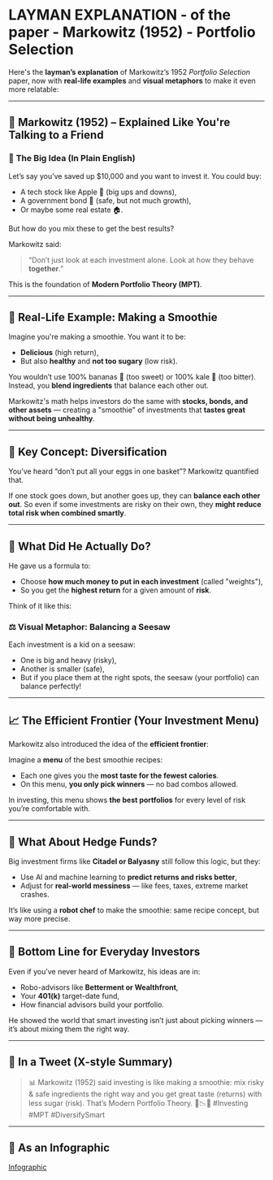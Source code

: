 # LAYMAN EXPLANATION - of the paper - __Markowitz (1952) - Portfolio Selection__
Here's the **layman’s explanation** of Markowitz’s 1952 *Portfolio Selection* paper, now with **real-life examples** and **visual metaphors** to make it even more relatable:

---

## 📘 **Markowitz (1952) – Explained Like You're Talking to a Friend**

### 🧠 **The Big Idea (In Plain English)**

Let’s say you’ve saved up \$10,000 and you want to invest it. You could buy:

* A tech stock like Apple 🍏 (big ups and downs),
* A government bond 📜 (safe, but not much growth),
* Or maybe some real estate 🏠.

But how do you mix these to get the best results?

Markowitz said:

> “Don’t just look at each investment alone. Look at how they behave **together**.”

This is the foundation of **Modern Portfolio Theory (MPT)**.

---

## 🎯 **Real-Life Example: Making a Smoothie**

Imagine you're making a smoothie. You want it to be:

* **Delicious** (high return),
* But also **healthy** and **not too sugary** (low risk).

You wouldn’t use 100% bananas 🍌 (too sweet) or 100% kale 🥬 (too bitter).
Instead, you **blend ingredients** that balance each other out.

Markowitz's math helps investors do the same with **stocks, bonds, and other assets** — creating a "smoothie" of investments that **tastes great without being unhealthy**.

---

## 🔁 **Key Concept: Diversification**

You’ve heard “don’t put all your eggs in one basket”?
Markowitz quantified that.

If one stock goes down, but another goes up, they can **balance each other out**. So even if some investments are risky on their own, they **might reduce total risk when combined smartly**.

---

## 🔢 **What Did He Actually Do?**

He gave us a formula to:

* Choose **how much money to put in each investment** (called "weights"),
* So you get the **highest return** for a given amount of **risk**.

Think of it like this:

### ⚖️ **Visual Metaphor: Balancing a Seesaw**

Each investment is a kid on a seesaw:

* One is big and heavy (risky),
* Another is smaller (safe),
* But if you place them at the right spots, the seesaw (your portfolio) can balance perfectly!

---

## 📈 **The Efficient Frontier (Your Investment Menu)**

Markowitz also introduced the idea of the **efficient frontier**:

Imagine a **menu** of the best smoothie recipes:

* Each one gives you the **most taste for the fewest calories**.
* On this menu, **you only pick winners** — no bad combos allowed.

In investing, this menu shows **the best portfolios** for every level of risk you’re comfortable with.

---

## 🏦 **What About Hedge Funds?**

Big investment firms like **Citadel or Balyasny** still follow this logic, but they:

* Use AI and machine learning to **predict returns and risks better**,
* Adjust for **real-world messiness** — like fees, taxes, extreme market crashes.

It’s like using a **robot chef** to make the smoothie: same recipe concept, but way more precise.

---

## 🧾 **Bottom Line for Everyday Investors**

Even if you’ve never heard of Markowitz, his ideas are in:

* Robo-advisors like **Betterment or Wealthfront**,
* Your **401(k)** target-date fund,
* How financial advisors build your portfolio.

He showed the world that smart investing isn’t just about picking winners — it’s about mixing them the right way.

---

## 🧵 **In a Tweet (X-style Summary)**

> 📊 Markowitz (1952) said investing is like making a smoothie: mix risky & safe ingredients the right way and you get great taste (returns) with less sugar (risk). That’s Modern Portfolio Theory. 🍓📉🏦 #Investing #MPT #DiversifySmart

---

## 🧵 **As an Infographic**

[Infographic](./Infographic_Markowitz_1952_Portfolio_Selection.png)
